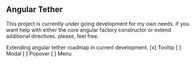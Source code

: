## Angular Tether

This project is currently under going development for my own needs. if you want help with either the core angular factory constructor or extend additional directives. please, feel free.


Extending angular tether roadmap in current development.
[x] Tooltip
[ ] Modal
[ ] Popover
[ ] Menu


